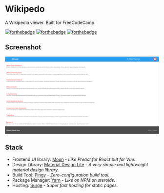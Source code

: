 # Wikipedo
A Wikipedia viewer. Built for FreeCodeCamp.

[![forthebadge](http://forthebadge.com/images/badges/fuck-it-ship-it.svg)](http://forthebadge.com)
[![forthebadge](http://forthebadge.com/images/badges/gluten-free.svg)](http://forthebadge.com)
[![forthebadge](http://forthebadge.com/images/badges/built-with-love.svg)](http://forthebadge.com)

## Screenshot
![Wikipedo Screenshot](images/wikipedo.png)

## Stack
- Frontend UI library: [Moon](http://moonjs.ga/) - *Like Preact for React but for Vue.*
- Design Library: [Material Design Lite](https://getmdl.io/) - *A very simple and lightweight material design library.*
- Build Tool: [Pingy](https://pin.gy/cli/) - *Zero-configuration build tool.*
- Package Manager: [Yarn](https://yarnpkg.com/en/) - *Like on NPM on steroids.*
- Hosting: [Surge](http://surge.sh/) - *Super fast hosting for static pages.*
